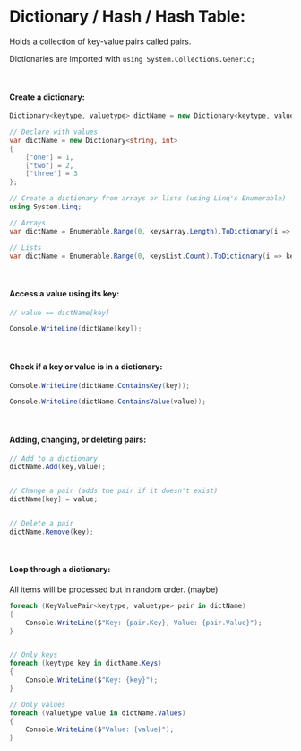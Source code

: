 # Dictionary / Hash / Hash Table:
Holds a collection of key-value pairs called pairs.

Dictionaries are imported with ```using System.Collections.Generic;```

<br>

#### Create a dictionary:
```c#
Dictionary<keytype, valuetype> dictName = new Dictionary<keytype, valuetype>();
```
```c#
// Declare with values
var dictName = new Dictionary<string, int>
{
    ["one"] = 1,
    ["two"] = 2,
    ["three"] = 3
};
```
```c#
// Create a dictionary from arrays or lists (using Linq's Enumerable)
using System.Linq;

// Arrays
var dictName = Enumerable.Range(0, keysArray.Length).ToDictionary(i => keysArray[i], i => valuesArray[i]);

// Lists
var dictName = Enumerable.Range(0, keysList.Count).ToDictionary(i => keysList[i], i => valuesList[i]);
```

<br>

#### Access a value using its key:
```c#
// value == dictName[key]

Console.WriteLine(dictName[key]);
```

<br>

#### Check if a key or value is in a dictionary:
```c#
Console.WriteLine(dictName.ContainsKey(key));

Console.WriteLine(dictName.ContainsValue(value));
```

<br>

#### Adding, changing, or deleting pairs:
```c#
// Add to a dictionary
dictName.Add(key,value);


// Change a pair (adds the pair if it doesn't exist)
dictName[key] = value;


// Delete a pair
dictName.Remove(key);
```

<br>

#### Loop through a dictionary:
All items will be processed but in random order. (maybe)
```c#
foreach (KeyValuePair<keytype, valuetype> pair in dictName)
{
    Console.WriteLine($"Key: {pair.Key}, Value: {pair.Value}");
}


// Only keys
foreach (keytype key in dictName.Keys)
{
    Console.WriteLine($"Key: {key}");
}

// Only values
foreach (valuetype value in dictName.Values)
{
    Console.WriteLine($"Value: {value}");
}
```
